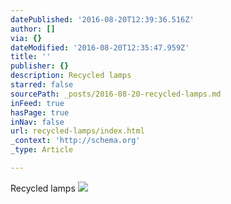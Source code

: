 ```yaml
---
datePublished: '2016-08-20T12:39:36.516Z'
author: []
via: {}
dateModified: '2016-08-20T12:35:47.959Z'
title: ''
publisher: {}
description: Recycled lamps
starred: false
sourcePath: _posts/2016-08-20-recycled-lamps.md
inFeed: true
hasPage: true
inNav: false
url: recycled-lamps/index.html
_context: 'http://schema.org'
_type: Article

---
```

Recycled lamps
![](https://the-grid-user-content.s3-us-west-2.amazonaws.com/a29422d1-3657-4295-a726-5e21c0e4635f.jpg)